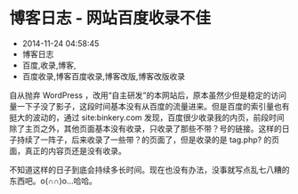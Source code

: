 # 博客日志 - 网站百度收录不佳
- 2014-11-24 04:58:45
- 博客日志
- 百度,收录,博客,
- 百度收录,博客百度收录,博客改版,博客改版收录

自从抛弃 WordPress ，改用“自主研发”的本网站后，原本虽然少但是稳定的访问量一下子没了影子，这段时间基本没有从百度的流量进来。但是百度的索引量也有挺大的波动的，通过 site:binkery.com 发现，百度很少收录我的内页，前段时间除了主页之外，其他页面基本没有收录，只收录了那些不带？号的链接。这样的日子持续了一阵子，后来收录了一些带？的页面了，但是收录的是 tag.php? 的页面，真正的内容页还是没有收录。

不知道这样的日子到底会持续多长时间。现在也没有办法，没事就写点乱七八糟的东西吧。o(∩∩)o...哈哈。
